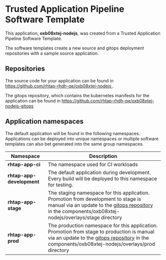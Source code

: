 # Trusted Application Pipeline Software Template

This application, **oxb08xtej-nodejs**, was created from a Trusted Application Pipeline Software Template.

The software templates create a new source and gitops deployment repositories with a sample source application. 

## Repositories

The source code for your application can be found in [https://github.com/rhtap-rhdh-qe/oxb08xtej-nodejs ](https://github.com/rhtap-rhdh-qe/oxb08xtej-nodejs ).
 
The gitops repository, which contains the kubernetes manifests for the application can be found in 
[https://github.com/rhtap-rhdh-qe/oxb08xtej-nodejs-gitops ](https://github.com/rhtap-rhdh-qe/oxb08xtej-nodejs-gitops ) 

## Application namespaces 

The default application will be found in the following namespaces. Applications can be deployed into unique namespaces or multiple software templates can also bet generated into the same group namespaces.  

|  Namespace   |  Description   |  
| -------- | -------- |
| **rhtap-app-ci** | The namespace used for CI workloads |
| **rhtap-app-development** | The default application during development. Every build will be deployed to this namespace for testing. |
| **rhtap-app-stage** | The staging namespace for this application. Promotion from development to stage is manual via an update to the [gitops repository](https://github.com/rhtap-rhdh-qe/oxb08xtej-nodejs-gitops ) in the components/oxb08xtej-nodejs/overlays/stage directory |
| **rhtap-app-prod** | The production namespace for this application. Promotion from stage to production is manual via an update to the [gitops repository](https://github.com/rhtap-rhdh-qe/oxb08xtej-nodejs-gitops ) in the components/oxb08xtej-nodejs/overlays/prod directory |